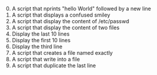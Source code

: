 0. A script that nprints "hello World" followed by a new line
1. A script that displays a confused smiley
2. A script that display the content of /etc/passwd
3. A script that display the content of two files
4. Display the last 10 lines
5. Display the first 10 lines
6. Display the third line
7. A script that creates a file named exactly
8. A script that write into a file 
9. A script that duplicate the last line 
